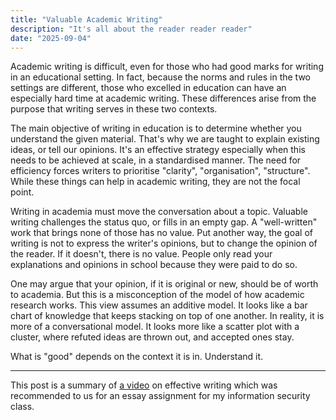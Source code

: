 ```yaml
---
title: "Valuable Academic Writing"
description: "It's all about the reader reader reader"
date: "2025-09-04"
---
```


Academic writing is difficult, even for those who had good marks for writing in an educational setting. In fact, because the norms and rules in the two settings are different, those who excelled in education can have an especially hard time at academic writing. These differences arise from the purpose that writing serves in these two contexts.

The main objective of writing in education is to determine whether you understand the given material. That's why we are taught to explain existing ideas, or tell our opinions. It's an effective strategy especially when this needs to be achieved at scale, in a standardised manner. The need for efficiency forces writers to prioritise "clarity", "organisation", "structure". While these things can help in academic writing, they are not the focal point.

Writing in academia must move the conversation about a topic. Valuable writing challenges the status quo, or fills in an empty gap. A "well-written" work that brings none of those has no value. Put another way, the goal of writing is not to express the writer's opinions, but to change the opinion of the reader. If it doesn't, there is no value. People only read your explanations and opinions in school because they were paid to do so.

One may argue that your opinion, if it is original or new, should be of worth to academia. But this is a misconception of the model of how academic research works. This view assumes an additive model. It looks like a bar chart of knowledge that keeps stacking on top of one another. In reality, it is more of a conversational model. It looks more like a scatter plot with a cluster, where refuted ideas are thrown out, and accepted ones stay.

What is "good" depends on the context it is in. Understand it.

---

This post is a summary of [a video](https://www.youtube.com/watch?v=vtIzMaLkCaM) on effective writing which was recommended to us for an essay assignment for my information security class.
